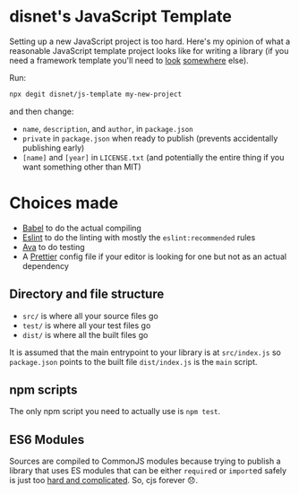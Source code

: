 # disnet's JavaScript Template

Setting up a new JavaScript project is too hard. Here's my opinion of what a reasonable JavaScript template project looks like for writing a library (if you need a framework template you'll need to [look](https://github.com/facebook/create-react-app) [somewhere](https://github.com/sveltejs/template) else).

Run:

```sh
npx degit disnet/js-template my-new-project
```

and then change:

- `name`, `description`, and `author`, in `package.json`
- `private` in `package.json` when ready to publish (prevents accidentally publishing early)
- `[name]` and `[year]` in `LICENSE.txt` (and potentially the entire thing if you want something other than MIT)

# Choices made

- [Babel](https://babeljs.io) to do the actual compiling
- [Eslint](https://eslint.org) to do the linting with mostly the `eslint:recommended` rules
- [Ava](https://github.com/avajs/ava) to do testing
- A [Prettier](https://prettier.io) config file if your editor is looking for one but not as an actual dependency

## Directory and file structure

- `src/` is where all your source files go
- `test/` is where all your test files go
- `dist/` is where all the built files go

It is assumed that the main entrypoint to your library is at `src/index.js` so `package.json` points to the built file `dist/index.js` is the `main` script.

## npm scripts

The only npm script you need to actually use is `npm test`.

## ES6 Modules

Sources are compiled to CommonJS modules because trying to publish a library that uses ES modules that can be either `require`d or `import`ed safely is just too [hard and complicated](https://nodejs.org/api/packages.html#packages_dual_package_hazard). So, cjs forever 😞.
